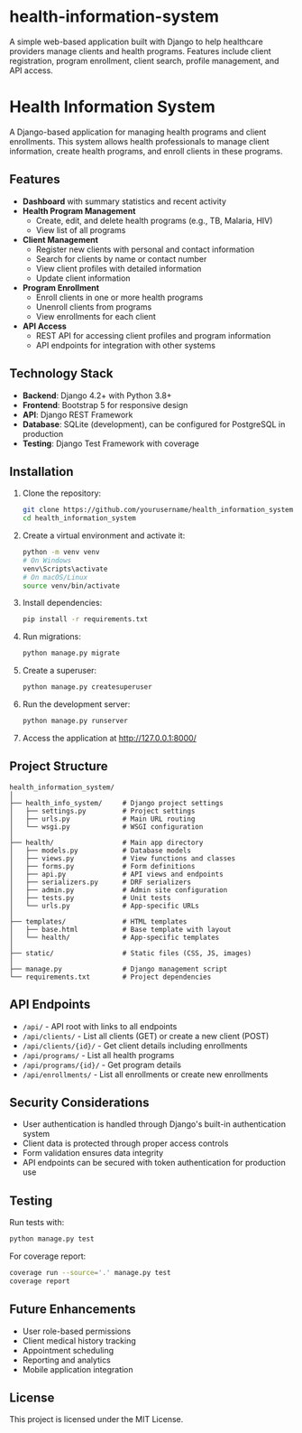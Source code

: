 # health-information-system
A simple web-based application built with Django to help healthcare providers manage clients and health programs. Features include client registration, program enrollment, client search, profile management, and API access.
# Health Information System

A Django-based application for managing health programs and client enrollments. This system allows health professionals to manage client information, create health programs, and enroll clients in these programs.

## Features

- **Dashboard** with summary statistics and recent activity
- **Health Program Management**
  - Create, edit, and delete health programs (e.g., TB, Malaria, HIV)
  - View list of all programs
- **Client Management**
  - Register new clients with personal and contact information
  - Search for clients by name or contact number
  - View client profiles with detailed information
  - Update client information
- **Program Enrollment**
  - Enroll clients in one or more health programs
  - Unenroll clients from programs
  - View enrollments for each client
- **API Access**
  - REST API for accessing client profiles and program information
  - API endpoints for integration with other systems

## Technology Stack

- **Backend**: Django 4.2+ with Python 3.8+
- **Frontend**: Bootstrap 5 for responsive design
- **API**: Django REST Framework
- **Database**: SQLite (development), can be configured for PostgreSQL in production
- **Testing**: Django Test Framework with coverage

## Installation

1. Clone the repository:
   ```bash
   git clone https://github.com/yourusername/health_information_system.git
   cd health_information_system
   ```

2. Create a virtual environment and activate it:
   ```bash
   python -m venv venv
   # On Windows
   venv\Scripts\activate
   # On macOS/Linux
   source venv/bin/activate
   ```

3. Install dependencies:
   ```bash
   pip install -r requirements.txt
   ```

4. Run migrations:
   ```bash
   python manage.py migrate
   ```

5. Create a superuser:
   ```bash
   python manage.py createsuperuser
   ```

6. Run the development server:
   ```bash
   python manage.py runserver
   ```

7. Access the application at http://127.0.0.1:8000/

## Project Structure

```
health_information_system/
│
├── health_info_system/     # Django project settings
│   ├── settings.py         # Project settings
│   ├── urls.py             # Main URL routing
│   └── wsgi.py             # WSGI configuration
│
├── health/                 # Main app directory
│   ├── models.py           # Database models
│   ├── views.py            # View functions and classes
│   ├── forms.py            # Form definitions
│   ├── api.py              # API views and endpoints
│   ├── serializers.py      # DRF serializers
│   ├── admin.py            # Admin site configuration
│   ├── tests.py            # Unit tests
│   └── urls.py             # App-specific URLs
│
├── templates/              # HTML templates
│   ├── base.html           # Base template with layout
│   └── health/             # App-specific templates
│
├── static/                 # Static files (CSS, JS, images)
│
├── manage.py               # Django management script
└── requirements.txt        # Project dependencies
```

## API Endpoints

- `/api/` - API root with links to all endpoints
- `/api/clients/` - List all clients (GET) or create a new client (POST)
- `/api/clients/{id}/` - Get client details including enrollments
- `/api/programs/` - List all health programs
- `/api/programs/{id}/` - Get program details
- `/api/enrollments/` - List all enrollments or create new enrollments

## Security Considerations

- User authentication is handled through Django's built-in authentication system
- Client data is protected through proper access controls
- Form validation ensures data integrity
- API endpoints can be secured with token authentication for production use

## Testing

Run tests with:
```bash
python manage.py test
```

For coverage report:
```bash
coverage run --source='.' manage.py test
coverage report
```

## Future Enhancements

- User role-based permissions
- Client medical history tracking
- Appointment scheduling
- Reporting and analytics
- Mobile application integration

## License

This project is licensed under the MIT License.
